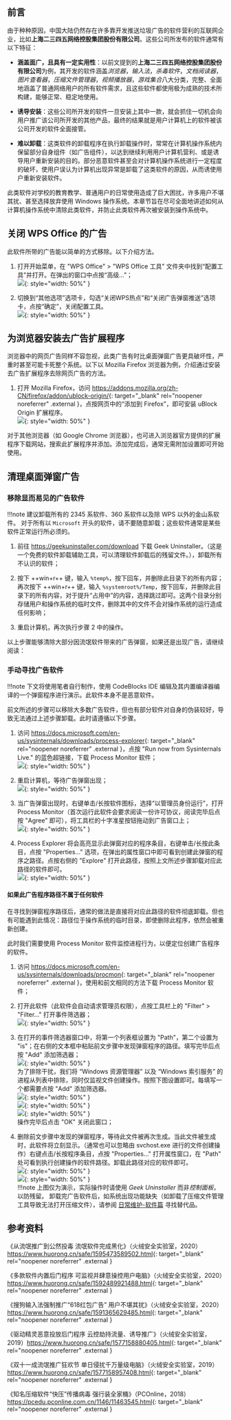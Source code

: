 ## 前言
由于种种原因，中国大陆仍然存在许多靠开发推送垃圾广告的软件营利的互联网企业，比如**上海二三四五网络控股集团股份有限公司**。这些公司所发布的软件通常有以下特征：

- **涵盖面广，且具有一定实用性**：以前文提到的**上海二三四五网络控股集团股份有限公司**为例，其开发的软件涵盖*浏览器*，*输入法*，*杀毒软件*，*文档阅读器*，*图片查看器*，*压缩文件管理器*，*视频播放器*，*游戏集合*八大分类，完整、全面地涵盖了普通网络用户的所有软件需求，且这些软件都使用极为成熟的技术所构建，能够正常、稳定地使用。

- **诱导安装**：这些公司所开发的软件一旦安装上其中一款，就会抓住一切机会向用户推广该公司所开发的其他产品，最终的结果就是用户计算机上的软件被该公司开发的软件全面接管。

- **难以卸载**：这类软件的卸载程序在执行卸载操作时，常常在计算机操作系统内保留部分自身组件（如广告组件），以达到继续利用用户计算机营利、或是诱导用户重新安装的目的。部分恶意软件甚至会对计算机操作系统进行一定程度的破坏，使用户误认为计算机出现异常是卸载了这类软件的原因，从而诱使用户重新安装软件。

此类软件对学校的教育教学、普通用户的日常使用造成了巨大困扰，许多用户不堪其扰、甚至选择放弃使用 Windows 操作系统。本章节旨在尽可全面地讲述如何从计算机操作系统中清除此类软件，并防止此类软件再次被安装到操作系统中。

## 关闭 WPS Office 的广告

此软件所带的广告能以简单的方式移除。以下介绍方法。

1. 打开开始菜单，在 "WPS Office" > "WPS Office 工具" 文件夹中找到“配置工具”并打开。在弹出的窗口中点按“高级...”；  
![](./images/open-wps-cfg.png){: style="width: 50%" }

2. 切换到“其他选项”选项卡，勾选“关闭WPS热点”和“关闭广告弹窗推送”选项卡，点按“确定”，关闭配置工具。  
![](./images/close-wps-ad.png){: style="width: 50%" }

## 为浏览器安装去广告扩展程序

浏览器中的网页广告同样不容忽视，此类广告有时比桌面弹窗广告更具破坏性，严重时甚至可能卡死整个系统。以下以 Mozilla Firefox 浏览器为例，介绍通过安装去广告扩展程序去除网页广告的方法。

1. 打开 Mozilla Firefox，访问 <https://addons.mozilla.org/zh-CN/firefox/addon/ublock-origin/>{: target="_blank" rel="noopener noreferrer" .external }，点按网页中的“添加到 Firefox”，即可安装 uBlock Origin 扩展程序。  
![](./images/add-ublock.png){: style="width: 50%" }

对于其他浏览器（如 Google Chrome 浏览器），也可进入浏览器官方提供的扩展程序下载网站，搜索此扩展程序并添加。添加完成后，通常无需附加设置即可开始使用。

## 清理桌面弹窗广告

### 移除显而易见的广告软件

!!!note
    建议卸载所有的 2345 系软件、360 系软件以及除 WPS 以外的金山系软件。
    对于所有以 `Microsoft` 开头的软件，请不要随意卸载；这些软件通常是某些软件正常运行所必须的。

1. 前往 <https://geekuninstaller.com/download> 下载 Geek Uninstaller。（这是一个免费的软件卸载辅助工具，可以清理软件卸载后的残留文件。），卸载所有不认识的软件；

2. 按下 ++win+r++ 键，输入 `%temp%`，按下回车，并删除此目录下的所有内容；再次按下 ++win+r++ 键，输入 `%systemroot%/Temp`，按下回车，并删除此目录下的所有内容，对于提升“占用中”的内容，选择跳过即可。这两个目录分别存储用户和操作系统的临时文件，删除其中的文件不会对操作系统的运行造成任何影响；

3. 重启计算机，再次执行步骤 2 中的操作。

以上步骤能够清除大部分因流氓软件带来的广告弹窗，如果还是出现广告，请继续阅读：

### 手动寻找广告软件

!!!note
    下文将使用笔者自行制作，使用 CodeBlocks IDE 编辑及其内置编译器编译的一个弹窗程序进行演示。此软件本身不是恶意软件。

前文所述的步骤可以移除大多数广告软件，但也有部分软件对自身的伪装较好，导致无法通过上述步骤卸载。此时请遵循以下步骤。

1. 访问 <https://docs.microsoft.com/en-us/sysinternals/downloads/process-explorer>{: target="_blank" rel="noopener noreferrer" .external }，点按 "Run now from Sysinternals Live." 的蓝色超链接，下载 Process Monitor 软件；  
![](./images/download-processxp.png){: style="width: 50%" }

2. 重启计算机，等待广告弹窗出现；  
![](./images/ad-window.jpg){: style="width: 50%" }

3. 当广告弹窗出现时，右键单击/长按软件图标，选择“以管理员身份运行”，打开 Process Monitor（首次运行此软件会要求阅读一份许可协议，阅读完毕后点按 "Agree" 即可），将工具栏的十字准星按钮拖动到广告窗口上；  
![](./images/drag-to-ad-window.jpg){: style="width: 50%" }

4. Process Explorer 将会高亮显示此弹窗对应的程序条目，右键单击/长按此条目，点按 "Properties..." 选项，在弹出的属性窗口中即可看到创建此弹窗的程序之路径。点按右侧的 "Explore" 打开此路径，按照上文所述步骤卸载对应此路径的软件即可。  
![](./images/view-the-props.png){: style="width: 50%" }

#### 如果此广告程序路径不属于任何软件

在寻找到弹窗程序路径后，通常的做法是直接将对应此路径的软件彻底卸载。但也有可能遇到此情况：路径位于操作系统的临时目录，即使删除此程序，依然会被重新创建。

此时我们需要使用 Process Monitor 软件监控进程行为，以便定位创建广告程序的软件。

1. 访问 <https://docs.microsoft.com/en-us/sysinternals/downloads/procmon>{: target="_blank" rel="noopener noreferrer" .external }，使用和前文相同的方法下载 Process Monitor 软件；

2. 打开此软件（此软件会自动请求管理员权限），点按工具栏上的 "Filter" > "Filter..." 打开事件筛选器；  
![](./images/open-filter.png){: style="width: 50%" }

3. 在打开的事件筛选器窗口中，将第一个列表框设置为 "Path"，第二个设置为 "is"；在右侧的文本框中粘贴前文步骤中发现弹窗程序的路径。填写完毕后点按 "Add" 添加筛选器；  
![](./images/set-filter.png){: style="width: 50%" }  
为了排除干扰，我们将 “Windows 资源管理器” 以及 “Windows 索引服务” 的进程从列表中排除，同时仅监视文件创建操作。按照下图设置即可。每填写一个都需要点按 "Add" 添加筛选器。  
![](./images/exclude-explorer.png){: style="width: 50%" }  
![](./images/exclude-search.png){: style="width: 50%" }  
![](./images/exclude-non-file-creation.png){: style="width: 50%" }  
操作完毕后点击 "OK" 关闭此窗口；

4. 删除前文步骤中发现的弹窗程序，等待此文件被再次生成。当此文件被生成时，此软件将立刻显示。（通常也可以忽略由 svchost.exe 进行的文件创建操作）右键点击/长按程序条目，点按 "Properties..." 打开属性窗口，在 "Path" 处可看到执行创建操作的软件路径。卸载此路径对应的软件即可。  
![](./images/view-program-props.png){: style="width: 50%" }  
![](./images/uninstall.png){: style="width: 50%" }  
!!!note
    上图仅为演示，实际操作时请使用 *Geek Uninstaller* 而非*控制面板*，以防残留。
    卸载完广告软件后，如系统出现功能缺失（如卸载了压缩文件管理工具导致无法打开压缩文件），请参阅 [日常维护-软件篇](https://tech-guide.su-gzno3ms.lty.one/daily-maintenance/software/e-whiteboard/) 寻找替代品。

## 参考资料

《从流氓推广到公然投毒 流氓软件完成黑化》（火绒安全实验室，2020）<https://www.huorong.cn/safe/1595473589502.html>{: target="_blank" rel="noopener noreferrer" .external }

《多款软件内置后门程序 可监视并肆意操控用户电脑》（火绒安全实验室，2020）<https://www.huorong.cn/safe/1592489921488.html>{: target="_blank" rel="noopener noreferrer" .external }

《搜狗输入法强制推广“618红包广告” 用户不堪其扰》（火绒安全实验室，2020）<https://www.huorong.cn/safe/1591365629485.html>{: target="_blank" rel="noopener noreferrer" .external }

《驱动精灵恶意投放后门程序 云控劫持流量、诱导推广》（火绒安全实验室，2019）<https://www.huorong.cn/safe/1577158880405.html>{: target="_blank" rel="noopener noreferrer" .external }

《双十一成流氓推广狂欢节 单日侵扰千万量级电脑》（火绒安全实验室，2019）<https://www.huorong.cn/safe/1577158957408.html>{: target="_blank" rel="noopener noreferrer" .external }

《知名压缩软件“快压”传播病毒 强行装全家桶》（PCOnline，2018）<https://pcedu.pconline.com.cn/1146/11463545.html>{: target="_blank" rel="noopener noreferrer" .external }
